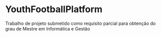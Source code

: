 # YouthFootballPlatform

Trabalho de projeto submetido como requisito parcial para obtenção do grau de Mestre em Informática e Gestão
